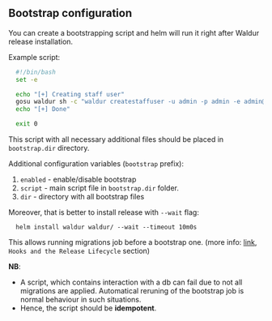 ## Bootstrap configuration
You can create a bootstrapping script and helm will run it right after Waldur release installation.

Example script:
```bash
  #!/bin/bash
  set -e

  echo "[+] Creating staff user"
  gosu waldur sh -c "waldur createstaffuser -u admin -p admin -e admin@example.com"
  echo "[+] Done"

  exit 0
```

This script with all necessary additional files should be placed in `bootstrap.dir` directory.

Additional configuration variables (`bootstrap` prefix):
1. `enabled` - enable/disable bootstrap
2. `script` - main script file in `bootstrap.dir` folder.
3. `dir` -  directory with all bootstrap files

Moreover, that is better to install release with `--wait` flag:
```
  helm install waldur waldur/ --wait --timeout 10m0s
```

This allows running migrations job before a bootstrap one. (more info: [link](https://helm.sh/docs/topics/charts_hooks/), `Hooks and the Release Lifecycle` section)

**NB**: 
* A script, which contains interaction with a db can fail due to not all migrations are applied. Automatical reruning of the bootstrap job is normal behaviour in such situations.
* Hence, the script should be **idempotent**.

